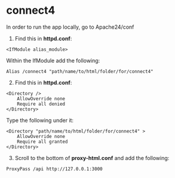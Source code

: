 # connect4

In order to run the app locally, go to Apache24/conf

1. Find this in **httpd.conf**:
```
<IfModule alias_module>
```
Within the IfModule add the following: 
```
Alias /connect4 "path/name/to/html/folder/for/connect4"
```

2. Find this in **httpd.conf**:
```
<Directory />
    AllowOverride none
    Require all denied
</Directory>
```

Type the following under it:
```
<Directory "path/name/to/html/folder/for/connect4" >
    AllowOverride none
    Require all granted
</Directory>
```

3. Scroll to the bottom of **proxy-html.conf** and add the following:
```
ProxyPass /api http://127.0.0.1:3000
```
